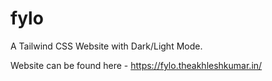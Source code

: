 # fylo
A Tailwind CSS Website with Dark/Light Mode.

Website can be found here -
https://fylo.theakhleshkumar.in/
